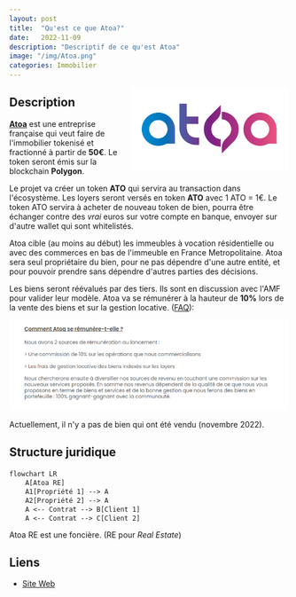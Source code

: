 ```yaml
---
layout: post
title:  "Qu'est ce que Atoa?"
date:   2022-11-09
description: "Descriptif de ce qu'est Atoa"
image: "/img/Atoa.png"
categories: Immobilier
---
```


<img src="/img/Atoa.png" align="right" class="hide-on-small-only" style="margin-left: 20px; height: 150px" />

## Description

[**Atoa**](https://www.atoa.io/) est une entreprise française qui veut faire de l'immobilier tokenisé et fractionné à partir de **50€**. Le token seront émis sur la blockchain **Polygon**.

Le projet va créer un token **ATO** qui servira au transaction dans l'écosystème. Les loyers seront versés en token **ATO** avec 1 ATO = 1€. Le token ATO servira à acheter de nouveau token de bien, pourra être échanger contre des *vrai* euros sur votre compte en banque, envoyer sur d'autre wallet qui sont whitelistés.

Atoa cible (au moins au début) les immeubles à vocation résidentielle ou avec des commerces en bas de l'immeuble en France Metropolitaine. Atoa sera seul propriétaire du bien, pour ne pas dépendre d'une autre entité, et pour pouvoir prendre sans dépendre d'autres parties des décisions.

Les biens seront réévalués par des tiers. Ils sont en discussion avec l'AMF pour valider leur modèle. Atoa va se rémunérer à la hauteur de **10%** lors de la vente des biens et sur la gestion locative. ([FAQ](https://www.atoa.io/faq)):

<div class="row">
    <div class="col s12" style="text-align: center;">
            <img src="/img/atoa-fees.png" class="responsive-img" />
    </div>
</div>

Actuellement, il n'y a pas de bien qui ont été vendu (novembre 2022).

## Structure juridique

```mermaid
flowchart LR
    A[Atoa RE]
    A1[Propriété 1] --> A
    A2[Propriété 2] --> A
    A <-- Contrat --> B[Client 1]
    A <-- Contrat --> C[Client 2]
```

Atoa RE est une foncière. (RE pour *Real Estate*)

## Liens

- [Site Web](https://www.atoa.io/)